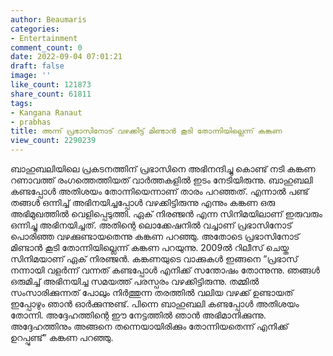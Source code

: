 ```yaml
---
author: Beaumaris
categories:
- Entertainment
comment_count: 0
date: 2022-09-04 07:01:21
draft: false
image: ''
like_count: 121873
share_count: 61811
tags:
- Kangana Ranaut
- prabhas
title: അന്ന് പ്രഭാസിനോട് വഴക്കിട്ട് മിണ്ടാൻ കൂടി തോന്നിയില്ലെന്ന് കങ്കണ
view_count: 2290239
---
```


ബാഹുബലിയിലെ പ്രകടനത്തിന് പ്രഭാസിനെ അഭിനന്ദിച്ചു കൊണ്ട് നടി കങ്കണ റണാവത്ത് രംഗത്തെത്തിയത് വാര്‍ത്തകളില്‍ ഇടം നേടിയിരുന്നു. ബാഹുബലി കണ്ടപ്പോള്‍ അതിശയം തോന്നിയെന്നാണ് താരം പറഞ്ഞത്. എന്നാൽ പണ്ട് തങ്ങൾ ഒന്നിച്ച് അഭിനയിച്ചപ്പോള്‍ വഴക്കിട്ടിരുന്നു എന്നും കങ്കണ ഒരു അഭിമുഖത്തില്‍ വെളിപ്പെടുത്തി. ഏക് നിരഞ്ജന്‍ എന്ന സിനിമയിലാണ് ഇരുവരും ഒന്നിച്ചു അഭിനയിച്ചത്. അതിന്റെ ലൊക്കേഷനിൽ വച്ചാണ് പ്രഭാസിനോട് പൊരിഞ്ഞ വഴക്കുണ്ടായതെന്നു കങ്കണ പറഞ്ഞു. അതോടെ പ്രഭാസിനോട് മിണ്ടാൻ കൂടി തോന്നിയില്ലെന്ന് കങ്കണ പറയുന്നു. 2009ല്‍ റിലീസ് ചെയ്ത സിനിമയാണ് ഏക് നിരഞ്ജന്‍. കങ്കണയുടെ വാക്കുകൾ ഇങ്ങനെ ”പ്രഭാസ് നന്നായി വളര്‍ന്ന് വന്നത് കണ്ടപ്പോള്‍ എനിക്ക് സന്തോഷം തോന്നുന്നു. ഞങ്ങള്‍ ഒരുമിച്ച് അഭിനയിച്ച സമയത്ത് പരസ്പരം വഴക്കിട്ടിരുന്നു. തമ്മില്‍ സംസാരിക്കുന്നത് പോലും നിര്‍ത്തുന്ന തരത്തില്‍ വലിയ വഴക്ക് ഉണ്ടായത് ഇപ്പോഴും ഞാന്‍ ഓര്‍ക്കുന്നുണ്ട്. പിന്നെ ബാഹുബലി കണ്ടപ്പോള്‍ അതിശയം തോന്നി. അദ്ദേഹത്തിന്റെ ഈ നേട്ടത്തില്‍ ഞാന്‍ അഭിമാനിക്കുന്നു. അദ്ദേഹത്തിനും അങ്ങനെ തന്നെയായിരിക്കും തോന്നിയതെന്ന് എനിക്ക് ഉറപ്പുണ്ട്” കങ്കണ പറഞ്ഞു.